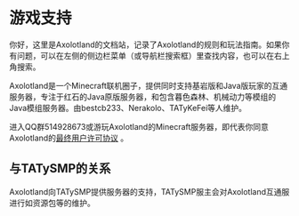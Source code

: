 # 游戏支持
你好，这里是Axolotland的文档站，记录了Axolotland的规则和玩法指南。如果你有问题，可以在左侧的侧边栏菜单（或导航栏搜索框）里查找内容，也可以在右上角搜索。

Axolotland是一个Minecraft联机圈子，提供同时支持基岩版和Java版玩家的互通服务器，专注于红石的Java原版服务器，和包含暮色森林、机械动力等模组的Java模组服务器。由bestcb233、Nerakolo、TATyKeFei等人维护。

进入QQ群514928673或游玩Axolotland的Minecraft服务器，即代表你同意Axolotland的[最终用户许可协议](/docs/eula/privacy.md) 。

## 与TATySMP的关系
Axolotland向TATySMP提供服务器的支持，TATySMP服主会对Axolotland互通服进行如资源包等的维护。
